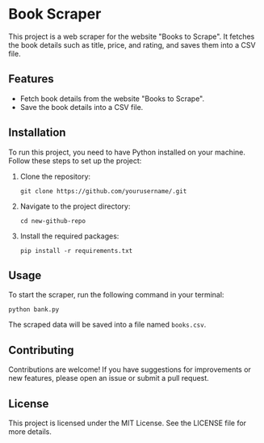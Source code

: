 # Book Scraper

This project is a web scraper for the website "Books to Scrape". It fetches the book details such as title, price, and rating, and saves them into a CSV file.

## Features

- Fetch book details from the website "Books to Scrape".
- Save the book details into a CSV file.

## Installation

To run this project, you need to have Python installed on your machine. Follow these steps to set up the project:

1. Clone the repository:
   ```
   git clone https://github.com/yourusername/.git
   ```

2. Navigate to the project directory:
   ```
   cd new-github-repo
   ```

3. Install the required packages:
   ```
   pip install -r requirements.txt
   ```

## Usage

To start the scraper, run the following command in your terminal:
```
python bank.py
```

The scraped data will be saved into a file named `books.csv`.

## Contributing

Contributions are welcome! If you have suggestions for improvements or new features, please open an issue or submit a pull request.

## License

This project is licensed under the MIT License. See the LICENSE file for more details.
